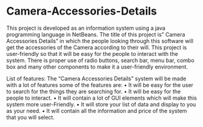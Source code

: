 # Camera-Accessories-Details
This project is developed as an information system using a java programming language in NetBeans. The title of this project is” Camera Accessories Details” in which the people looking through this software will get the accessories of the Camera according to their will. This project is user-friendly so that it will be easy for the people to interact with the system. There is proper use of radio buttons, search bar, menu bar, combo box and many other components to make it a user-friendly environment. 

List of features:
The “Camera Accessories Details” system will be made with a lot of features some of the features are:
• It will be easy for the user to search for the things they are searching for.
• It will be easy for the people to interact.
• It will contain a lot of GUI elements which will make this system more user-Friendly.
• It will store your list of data and display to you as your need.
• It will contain all the information and price of the system that you will select.

